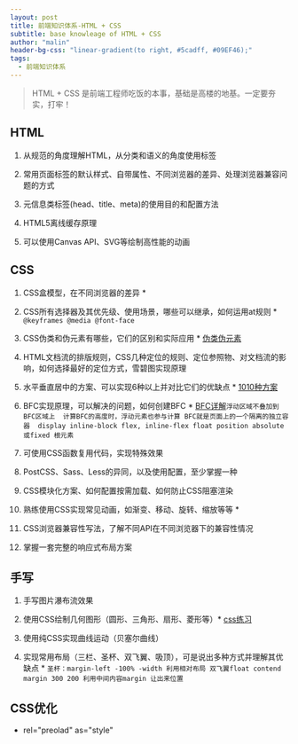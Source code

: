 ```yaml
---
layout: post
title: 前端知识体系-HTML + CSS
subtitle: base knowleage of HTML + CSS
author: "malin"
header-bg-css: "linear-gradient(to right, #5cadff, #09EF46);"
tags:
  - 前端知识体系
---
```


> HTML + CSS 是前端工程师吃饭的本事，基础是高楼的地基。一定要夯实，打牢！

## HTML

1. 从规范的角度理解HTML，从分类和语义的角度使用标签

2. 常用页面标签的默认样式、自带属性、不同浏览器的差异、处理浏览器兼容问题的方式

3. 元信息类标签(head、title、meta)的使用目的和配置方法

4. HTML5离线缓存原理

5. 可以使用Canvas API、SVG等绘制高性能的动画

## CSS

1. CSS盒模型，在不同浏览器的差异 *

2. CSS所有选择器及其优先级、使用场景，哪些可以继承，如何运用at规则 * `@keyframes @media @font-face`

3. CSS伪类和伪元素有哪些，它们的区别和实际应用 * [伪类伪元素](https://www.jianshu.com/p/7d86345ac877)

4. HTML文档流的排版规则，CSS几种定位的规则、定位参照物、对文档流的影响，如何选择最好的定位方式，雪碧图实现原理

5. 水平垂直居中的方案、可以实现6种以上并对比它们的优缺点 * [1010种方案](https://juejin.im/post/5b9a4477f265da0ad82bf921)

6. BFC实现原理，可以解决的问题，如何创建BFC *  [BFC详解](https://juejin.im/post/59b73d5bf265da064618731d)`浮动区域不叠加到BFC区域上  计算BFC的高度时，浮动元素也参与计算 BFC就是页面上的一个隔离的独立容器  display inline-block flex, inline-flex float position absolute或fixed 根元素`

7. 可使用CSS函数复用代码，实现特殊效果

8. PostCSS、Sass、Less的异同，以及使用配置，至少掌握一种

9. CSS模块化方案、如何配置按需加载、如何防止CSS阻塞渲染

10. 熟练使用CSS实现常见动画，如渐变、移动、旋转、缩放等等 *

11. CSS浏览器兼容性写法，了解不同API在不同浏览器下的兼容性情况

12. 掌握一套完整的响应式布局方案

## 手写

1. 手写图片瀑布流效果

2. 使用CSS绘制几何图形（圆形、三角形、扇形、菱形等）*  [css练习](2019-09-08-css-expriess.md)

3. 使用纯CSS实现曲线运动（贝塞尔曲线）

4. 实现常用布局（三栏、圣杯、双飞翼、吸顶），可是说出多种方式并理解其优缺点 * `圣杯：margin-left -100% -width 利用相对布局 双飞翼float contend margin 300 200 利用中间内容margin 让出来位置`

## CSS优化

- rel="preolad" as="style"